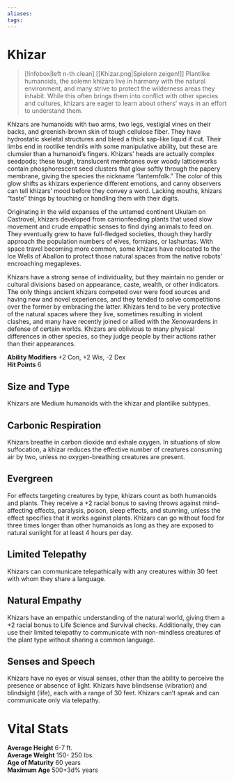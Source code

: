 ```yaml
---
aliases: 
tags: 
---
```


# Khizar

> [!infobox|left n-th clean]
>  [[Khizar.png|Spielern zeigen!]]
> Plantlike humanoids, the solemn khizars live in harmony with the natural environment, and many strive to protect the wilderness areas they inhabit. While this often brings them into conflict with other species and cultures, khizars are eager to learn about others’ ways in an effort to understand them.  
  
Khizars are humanoids with two arms, two legs, vestigial vines on their backs, and greenish-brown skin of tough cellulose fiber. They have hydrostatic skeletal structures and bleed a thick sap-like liquid if cut. Their limbs end in rootlike tendrils with some manipulative ability, but these are clumsier than a humanoid’s fingers. Khizars’ heads are actually complex seedpods; these tough, translucent membranes over woody latticeworks contain phosphorescent seed clusters that glow softly through the papery membrane, giving the species the nickname “lanternfolk.” The color of this glow shifts as khizars experience different emotions, and canny observers can tell khizars’ mood before they convey a word. Lacking mouths, khizars “taste” things by touching or handling them with their digits.  
  
Originating in the wild expanses of the untamed continent Ukulam on Castrovel, khizars developed from carrionfeeding plants that used slow movement and crude empathic senses to find dying animals to feed on. They eventually grew to have full-fledged societies, though they hardly approach the population numbers of elves, formians, or lashuntas. With space travel becoming more common, some khizars have relocated to the Ice Wells of Aballon to protect those natural spaces from the native robots’ encroaching megaplexes.  
  
Khizars have a strong sense of individuality, but they maintain no gender or cultural divisions based on appearance, caste, wealth, or other indicators. The only things ancient khizars competed over were food sources and having new and novel experiences, and they tended to solve competitions over the former by embracing the latter. Khizars tend to be very protective of the natural spaces where they live, sometimes resulting in violent clashes, and many have recently joined or allied with the Xenowardens in defense of certain worlds. Khizars are oblivious to many physical differences in other species, so they judge people by their actions rather than their appearances.  
  
**Ability Modifiers** +2 Con, +2 Wis, -2 Dex  
**Hit Points** 6

## Size and Type

Khizars are Medium humanoids with the khizar and plantlike subtypes.  

## Carbonic Respiration

Khizars breathe in carbon dioxide and exhale oxygen. In situations of slow suffocation, a khizar reduces the effective number of creatures consuming air by two, unless no oxygen-breathing creatures are present.  

## Evergreen

For effects targeting creatures by type, khizars count as both humanoids and plants. They receive a +2 racial bonus to saving throws against mind-affecting effects, paralysis, poison, sleep effects, and stunning, unless the effect specifies that it works against plants. Khizars can go without food for three times longer than other humanoids as long as they are exposed to natural sunlight for at least 4 hours per day.  

## Limited Telepathy

Khizars can communicate telepathically with any creatures within 30 feet with whom they share a language.  

## Natural Empathy

Khizars have an empathic understanding of the natural world, giving them a +2 racial bonus to Life Science and Survival checks. Additionally, they can use their limited telepathy to communicate with non-mindless creatures of the plant type without sharing a common language.  

## Senses and Speech

Khizars have no eyes or visual senses, other than the ability to perceive the presence or absence of light. Khizars have blindsense (vibration) and blindsight (life), each with a range of 30 feet. Khizars can’t speak and can communicate only via telepathy.

# Vital Stats

**Average Height** 6-7 ft.  
**Average Weight** 150- 250 lbs.  
**Age of Maturity** 60 years  
**Maximum Age** 500+3d% years
